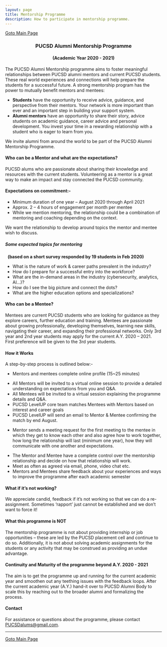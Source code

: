 ```yaml
---
layout: page
title: Mentorship Programme
description: How to participate in mentorship programme.
---
```

<p><a href=".index.html" target="_top">Goto Main Page</a></p>

<p><!--StartFragment --></p>
<h3 style="text-align: center;">PUCSD Alumni Mentorship Programme</h3>
<h4 style="text-align: center;">(Academic Year 2020 - 2021)</h4>
<p><!--EndFragment --></p>

The PUCSD Alumni Mentorship programme aims to foster meaningful relationships between PUCSD alumni mentors and current PUCSD students. These real world experiences and connections will help prepare the students for a successful future. 
A strong mentorship program has the power to mutually benefit mentors and mentees:
- **Students** have the opportunity to receive advice, guidance, and perspective from their mentors. Your network is more important than ever and an important step in building your support system. 
- **Alumni mentors** have an opportunity to share their story, advice students on academic guidance, career advice and personal development. You invest your time in a rewarding relationship with a student who is eager to learn from you.

We invite alumni from around the world to be part of the PUCSD Alumni Mentorship Programme.


#### Who can be a Mentor and what are the expectations?

PUCSD alums who are passionate about sharing their knowledge and resources with the current students. Volunteering as a mentor is a great way to make an impact and stay connected the PUCSD community. 
 
#### Expectations on commitment:-
- Minimum duration of one year – August 2020 through April 2021  
- Approx. 2 – 4 hours of engagement per month per mentee  
-  While we mention mentoring, the relationship could be a combination of mentoring and coaching depending on the context.  
         
We want the relationship to develop around topics the mentor and mentee wish to discuss. 

##### Some expected topics for mentoring 
&nbsp;&nbsp;__(based on a short survey responded by 19 students in Feb 2020)__

* What is the nature of work & career paths prevalent in the industry?  
* How do I prepare for a successful entry into the workforce?  
* What are the in-demand areas in the industry (cybersecurity, analytics, AI…)?  
* How do I see the big picture and connect the dots?  
* What are the higher education options and specializations?  

#### Who can be a Mentee?
 Mentees are current PUCSD students who are looking for guidance as they explore careers, further education and training. Mentees are passionate about growing professionally, developing themselves, learning new skills, navigating their career, and expanding their professional networks. Only 3rd year and 2nd year students may apply for the current A.Y. 2020 – 2021. First preference will be given to the 3rd year students. 
#### How it Works
A step-by-step process is outlined below:-
+ Mentors and mentees complete online profile (15~25 minutes)  
<!--
     &nbsp;&nbsp;&nbsp;&nbsp;&nbsp;&nbsp;&nbsp;&nbsp;&nbsp;[<span style="color: darkred">__Mentor Volunteer Form__</span>](https://forms.gle/uLF17ER5WoSx2zCA7)  
    &nbsp;&nbsp;&nbsp;&nbsp;&nbsp;&nbsp;&nbsp;&nbsp;&nbsp;[<span style="color: darkblue">__Mentee Application Form__</span>](https://forms.gle/38ERBmS54LXFc85V9)  
-->
+ All Mentors will be invited to a virtual online session to provide a detailed understanding on expectations from you and Q&A. 
+  All Mentees will be invited to a virtual session explaining the programme details and Q&A.
+ PUCSD LevelUP core team matches Mentees with Mentors based on interest and career goals
+ PUCSD LevelUP will send an email to Mentor & Mentee confirming the match by end August.  
-  Mentor sends a meeting request for the first meeting to the mentee in which they get to know each other and also agree how to work together, how long the relationship will last (minimum one year), how they will communicate with one another and expectations.
+ The Mentor and Mentee have a complete control over the mentorship relationship and decide on how that relationship will work. 
+  Meet as often as agreed via email, phone, video chat etc. 
+ Mentors and Mentees share feedback about your experiences and ways to improve the programme after each academic semester

#### What if it’s not working?
We appreciate candid, feedback if it’s not working so that we can do a re-assignment. Sometimes ‘rapport’ just cannot be established and we don’t want to force it!

#### What this programme is NOT
The mentorship programme is not about providing internship or job opportunities – these are led by the PUCSD placement cell and continue to do so. Additionally, it is not about solving academic assignments for the students or any activity that may be construed as providing an undue advantage. 
 
#### Continuity and Maturity of the programme beyond A.Y. 2020 - 2021
The aim is to get the programme up and running for the current academic year and smoothen out any teething issues with the feedback loops. After the current academic year (A.Y.) hand-it over to PUCSD Alumni Body to scale this by reaching out to the broader alumni and formalizing the process. 

#### Contact
For assistance or questions about the programme, please contact PUCSDalums@gmail.com. 

---
<p><a href=".index.html" target="_top">Goto Main Page</a></p>
